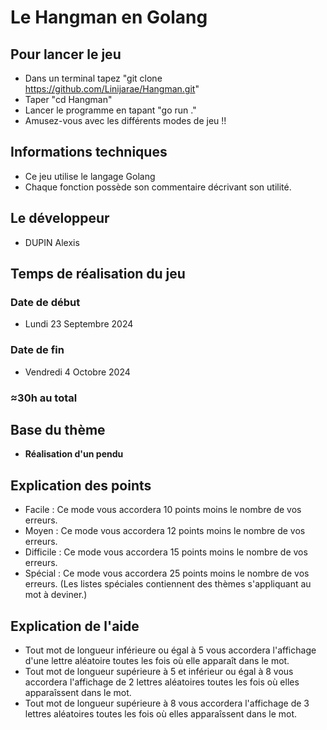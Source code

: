 # Le Hangman en Golang

## Pour lancer le jeu

- Dans un terminal tapez "git clone https://github.com/Linijarae/Hangman.git"
- Taper "cd Hangman"
- Lancer le programme en tapant "go run ."
- Amusez-vous avec les différents modes de jeu !!

## Informations techniques

- Ce jeu utilise le langage Golang
- Chaque fonction possède son commentaire décrivant son utilité.

## Le développeur

- DUPIN Alexis

## Temps de réalisation du jeu

### Date de début
- Lundi 23 Septembre 2024

### Date de fin
- Vendredi 4 Octobre 2024

### ≈30h au total 

## Base du thème 

- **Réalisation d'un pendu**


## Explication des points

- Facile : Ce mode vous accordera 10 points moins le nombre de vos erreurs.
- Moyen : Ce mode vous accordera 12 points moins le nombre de vos erreurs.
- Difficile : Ce mode vous accordera 15 points moins le nombre de vos erreurs.
- Spécial : Ce mode vous accordera 25 points moins le nombre de vos erreurs. 
(Les listes spéciales contiennent des thèmes s'appliquant au mot à deviner.)

## Explication de l'aide

- Tout mot de longueur inférieure ou égal à 5 vous accordera l'affichage 
  d'une lettre aléatoire toutes les fois où elle apparaît dans le mot.
- Tout mot de longueur supérieure à 5 et inférieur ou égal à 8 vous accordera l'affichage 
  de 2 lettres aléatoires toutes les fois où elles apparaîssent dans le mot.
- Tout mot de longueur supérieure à 8 vous accordera l'affichage 
  de 3 lettres aléatoires toutes les fois où elles apparaîssent dans le mot.